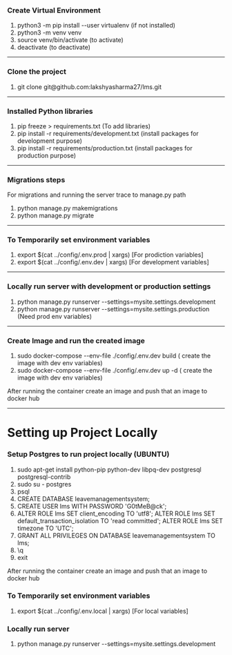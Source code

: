 
<h3>Create Virtual Environment</h3>
<ol>
    <li>python3 -m pip install --user virtualenv (if not installed)</li>
    <li>python3 -m venv venv</li>
    <li>source venv/bin/activate (to activate)</li>
    <li>deactivate (to deactivate)</li>
</ol>
<hr>

<h3>Clone the project</h3>
<ol>
    <li>git clone git@github.com:lakshyasharma27/lms.git</li>
</ol>
<hr>

<h3>Installed Python libraries</h3>
<ol>
    <li>
    pip freeze > requirements.txt (To add libraries) 
    </li>
    <li>
    pip install -r requirements/development.txt (install packages for development purpose)
    </li>
    <li>
    pip install -r requirements/production.txt (install packages for production purpose)
    </li>    
</ol>
<hr>

<h3>Migrations steps</h3>
<p>For migrations and running the server trace to manage.py path</p>
<ol>
    <li>
    python manage.py makemigrations
    </li>
    <li>
    python manage.py migrate
    </li>    
</ol>
<hr>

<h3>To Temporarily set environment variables</h3>
<ol>
    <li>
    export $(cat ../config/.env.prod | xargs) [For prodiction variables]
    </li>
    <li>
    export $(cat ../config/.env.dev | xargs) [For development variables]
    </li>    
</ol>
<hr>



<h3>Locally run server with development or production settings</h3>
<ol>
    <li>
    python manage.py runserver --settings=mysite.settings.development
    </li>
    <li>
    python manage.py runserver --settings=mysite.settings.production (Need prod env variables)
    </li>    
</ol>
<hr>

<h3>Create Image and run the created image</h3>
<ol>
    <li>
        sudo docker-compose --env-file ./config/.env.dev build ( create the image with dev env variables)
    </li>
    <li>
    sudo docker-compose --env-file ./config/.env.dev up -d ( create the image with dev env variables)
    </li>    
</ol>
<p>
After running the container create an image and push that an image to docker hub
</p>
<hr>


<h1> Setting up Project Locally </h1>

<h3>Setup Postgres to run project locally (UBUNTU)</h3>
<ol>
    <li>
        sudo apt-get install python-pip python-dev libpq-dev postgresql postgresql-contrib
    </li>
    <li>
        sudo su - postgres
    </li>    
    <li>
        psql
    </li>    
    <li>
        CREATE DATABASE leavemanagementsystem;
    </li>    
    <li>
        CREATE USER lms WITH PASSWORD 'G0tMeB@ck';
    </li> 
    <li>
        ALTER ROLE lms SET client_encoding TO 'utf8';
        ALTER ROLE lms SET default_transaction_isolation TO 'read committed';
        ALTER ROLE lms SET timezone TO 'UTC';
    </li> 
    <li>
        GRANT ALL PRIVILEGES ON DATABASE leavemanagementsystem TO lms;
    </li> 
    <li>
        \q
    </li> 
    <li>
        exit        
    </li>           
</ol>
<p>
After running the container create an image and push that an image to docker hub
</p>

<h3>To Temporarily set environment variables</h3>
<ol>
    <li>
    export $(cat ../config/.env.local | xargs) [For local variables]
    </li>   
</ol>

<h3>Locally run server</h3>
<ol>
    <li>
    python manage.py runserver --settings=mysite.settings.development
    </li>
</ol>
